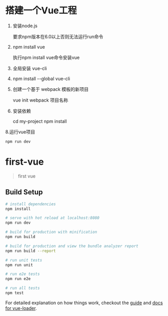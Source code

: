 # **搭建一个Vue工程** #

1. 安装node.js 

	要求npm版本在6.0以上否则无法运行run命令

2. npm install vue
	
	执行npm install vue命令安装vue

3. 全局安装 vue-cli
4. 
	npm install --global vue-cli

4. 创建一个基于 webpack 模板的新项目
 
	vue init webpack 项目名称

5. 安装依赖

	cd my-project
	npm install

8.运行vue项目
	
	npm run dev

# first-vue

> first vue


## Build Setup

``` bash
# install dependencies
npm install

# serve with hot reload at localhost:8080
npm run dev

# build for production with minification
npm run build

# build for production and view the bundle analyzer report
npm run build --report

# run unit tests
npm run unit

# run e2e tests
npm run e2e

# run all tests
npm test
```

For detailed explanation on how things work, checkout the [guide](http://vuejs-templates.github.io/webpack/) and [docs for vue-loader](http://vuejs.github.io/vue-loader).
